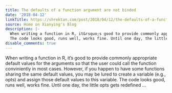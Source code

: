 ```yaml
---
title: The defaults of a function argument are not binded
date: '2018-04-12'
linkTitle: https://shrektan.com/post/2018/04/12/the-defaults-of-a-function-argument-are-not-binded/
source: Home on Xianying's Blog
description: |-
  When writing a function in R, it&rsquo;s good to provide commonly appropriate default values for the arguments so that the user could call the function conviniently in most cases. However, if you happen to have some functions sharing the same default values, you may be lured to create a variable (e.g., opts) and assign those default values to this variable.
  The code looks good, runs well, works fine. Until one day, the little opts gets redefined ...
disable_comments: true
---
```

When writing a function in R, it&rsquo;s good to provide commonly appropriate default values for the arguments so that the user could call the function conviniently in most cases. However, if you happen to have some functions sharing the same default values, you may be lured to create a variable (e.g., opts) and assign those default values to this variable.
The code looks good, runs well, works fine. Until one day, the little opts gets redefined ...